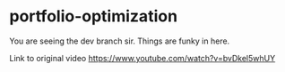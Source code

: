 # portfolio-optimizationYou are seeing the dev branch sir. Things are funky in here.Link to original videohttps://www.youtube.com/watch?v=bvDkel5whUY